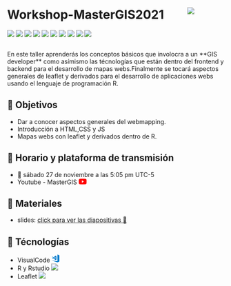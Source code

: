 # **Workshop-MasterGIS2021** <img src="https://user-images.githubusercontent.com/23284899/141409747-5f9da798-9cb0-46db-b750-f87dd1300a95.png" align="right" width="17%" href="#"> 

<table>
<p align="left">
<a href="https://github.com/ambarja/Workshop-MasterGIS2021/discussions/new"><img src="https://img.shields.io/badge/discusión-participa-brightgreen?style=for-the-badge&logo=githubhref="/></a>
<a href="https://www.rstudio.com/products/rstudio/download/#download"><img src="https://img.shields.io/badge/RStudio-75AADB?style=for-the-badge&logo=RStudio&logoColor=white"></a> <a href="https://inkscape.org/release/inkscape-1.1/"><img src= "https://img.shields.io/badge/Inkscape-000000?style=for-the-badge&logo=Inkscape&logoColor=white"></a> <a href="https://github.com/Asabeneh/30-Days-Of-HTML"><img src="https://img.shields.io/badge/HTML5-E34F26?style=for-the-badge&logo=html5&logoColor=white"></a> <a href="https://github.com/oluwakayode-a/30-Days-of-CSS"><img src="https://img.shields.io/badge/CSS3-1572B6?style=for-the-badge&logo=css3&logoColor=white"></a> <a href="https://github.com/wesbos/JavaScript30"><img src="https://img.shields.io/badge/JavaScript-323330?style=for-the-badge&logo=javascript&logoColor=F7DF1E"></a> <a href="www.linkedin.com/in/antonybarja"><img src="https://img.shields.io/badge/LinkedIn-0077B5?style=for-the-badge&logo=linkedin&logoColor=white"></a> <a href="https://twitter.com/antony_barja"><img src="https://img.shields.io/badge/Twitter-1DA1F2?style=for-the-badge&logo=twitter&logoColor=white"></a> <a href="https://www.youtube.com/channel/UCuWvYTTYCZBmbDoEbsY2MSw"> <a href="https://www.youtube.com/channel/UCj5_XjZ-KpYBYhyrpjXJjcA"><img src="https://img.shields.io/badge/youtube-%23FF0000.svg?&style=for-the-badge&logo=youtube&logoColor=white"></a> <a href="https://discord.gg/R5YtFxWbJr"><img src="https://img.shields.io/badge/Discord-1877F2?style=for-the-badge&logo=discord&logoColor=white"></a>
</p>
</table>
En este taller aprenderás los conceptos básicos que involocra a un **GIS developer** como asímismo las técnologías que están dentro del frontend y backend para el desarrollo de mapas webs.Finalmente se tocará aspectos generales de leaflet y derivados para el desarrollo de aplicaciones webs usando el lenguaje de programación R.


## 🔴 **Objetivos** 

 - Dar a conocer aspectos generales del webmapping.
 - Introducción a HTML,CSS y JS
 - Mapas webs con leaflet y derivados dentro de R.

## 🔴 **Horario y plataforma de transmisión** 
 - 📅 sábado 27 de noviembre a las 5:05 pm UTC-5
 - Youtube - MasterGIS <img src="https://raw.githubusercontent.com/ambarja/Buenas-practicas-con-QGIS/main/img/youtube.png" width="18px"> 

## 🔴 **Materiales** 
 - slides: [click para ver las diapositivas 🙈](https://ambarja.github.io/Workshop-MasterGIS2021/#1)
 
## 🔴 **Técnologías** 
 
 - VisualCode  <img src="https://raw.githubusercontent.com/ambarja/Buenas-practicas-con-QGIS/main/img/vscode.png" width="18px">
 - R y Rstudio <img src="https://camo.githubusercontent.com/e1856e0cec5459bc4af6e4ccfb46142017098bf727fafea057e90c203da0bb7e/68747470733a2f2f75706c6f61642e77696b696d656469612e6f72672f77696b6970656469612f636f6d6d6f6e732f642f64302f5253747564696f5f6c6f676f5f666c61742e737667" width="45px">
 - Leaflet <img src="https://user-images.githubusercontent.com/23284899/141412537-794c43ee-5e4e-41b8-ac64-30f1edf2097d.png" width="20px">


